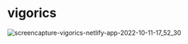 # vigorics
![screencapture-vigorics-netlify-app-2022-10-11-17_52_30](https://user-images.githubusercontent.com/91546745/195088581-942339f0-f975-4511-8134-e012fd5aec74.png)

